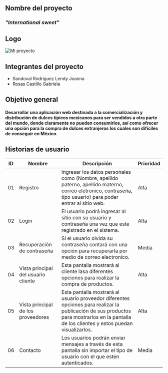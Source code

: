 ## Nombre del proyecto
### *"International sweet"*
## Logo
![Mi proyecto](https://user-images.githubusercontent.com/80369054/192904555-84a5c399-bfef-4913-9f68-99bc74a3c647.png)

## Integrantes del proyecto

- Sandoval Rodriguez Lendy Joanna
- Rosas Castillo Gabriela

## Objetivo general
#### Desarrollar una aplicación web destinada a la comercialización y distribución de dulces típicos mexicanos para ser vendidos a otra parte del mundo, donde claramente no pueden consumirlos, así como ofrecer una opción para la compra de dulces extranjeros los cuales son difíciles de conseguir en México. 

## Historias de usuario

| ID |  Nombre | Descripción | Prioridad | 
| --- | --- | --- | --- |
| 01   | Registro |Ingresar los datos personales como (Nombre, apellido paterno, apellido materno, correo eletronico, contraseña, tipo usuario) para poder entrar al sitio web.    |       Alta |
| 02   | Login     | El usuario podrá ingresar al sitio con su usuario y contraseña una vez que este registrado en el sistema.    |      Alta |
| 03     | Recuperación de contraseña| Si el usuario olvida su contraseña contará con una opción para recuperarla por medio de correo electronico.     |       Media |
| 04    | Vista principal del usuario cliente    | Esta pantalla mostrará al cliente lasa diferentes opciones para realizar la compra de productos.     |      Alta |
| 05    | Vista principal de los proveedores    | Esta pantalla mostrará al usuario proveedor diferentes opciones para realizar la publicación de sus productos para mostrarlos en la pantalla de los clientes y estos puedan visualizarlos.   |     Alta |
| 06 |  Contacto  | Los usuarios podrán enviar mensajes a través de esta pantalla sin importar el tipo de usuario con el que esten autenticados.   |       Media |
